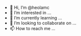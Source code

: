 - 👋 Hi, I’m @heolamc
- 👀 I’m interested in ...
- 🌱 I’m currently learning ...
- 💞️ I’m looking to collaborate on ...
- 📫 How to reach me ...

<!---
heolamc/heolamc is a ✨ special ✨ repository because its `README.md` (this file) appears on your GitHub profile.
You can click the Preview link to take a look at your changes.
--->
